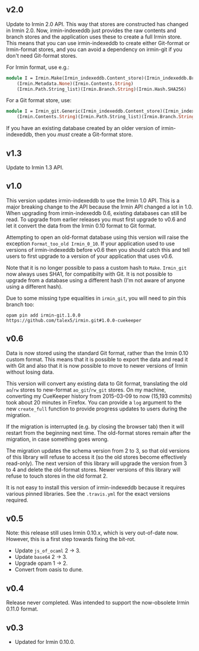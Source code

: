 ## v2.0

Update to Irmin 2.0 API. This way that stores are constructed has changed in Irmin 2.0.
Now, irmin-indexeddb just provides the raw contents and branch stores and the application
uses these to create a full Irmin store. This means that you can use irmin-indexeddb to
create either Git-format or Irmin-format stores, and you can avoid a dependency on irmin-git
if you don't need Git-format stores.

For Irmin format, use e.g.:

```ocaml
module I = Irmin.Make(Irmin_indexeddb.Content_store)(Irmin_indexeddb.Branch_store)
    (Irmin.Metadata.None)(Irmin.Contents.String)
    (Irmin.Path.String_list)(Irmin.Branch.String)(Irmin.Hash.SHA256)
```

For a Git format store, use:

```ocaml
module I = Irmin_git.Generic(Irmin_indexeddb.Content_store)(Irmin_indexeddb.Branch_store)
    (Irmin.Contents.String)(Irmin.Path.String_list)(Irmin.Branch.String)
```

If you have an existing database created by an older version of
irmin-indexeddb, then you *must* create a Git-format store.

## v1.3

Update to Irmin 1.3 API.

## v1.0

This version updates irmin-indexeddb to use the Irmin 1.0 API. This is a major
breaking change to the API because the Irmin API changed a lot in 1.0. When
upgrading from irmin-indexeddb 0.6, existing databases can still be read. To
upgrade from earlier releases you must first upgrade to v0.6 and let it convert
the data from the Irmin 0.10 format to Git format.

Attempting to open an old-format database using this version will raise the
exception `Format_too_old Irmin_0_10`. If your application used to use versions
of irmin-indexeddb before v0.6 then you should catch this and tell users to
first upgrade to a version of your application that uses v0.6.

Note that it is no longer possible to pass a custom hash to `Make`. `Irmin_git`
now always uses SHA1, for compatibilty with Git. It is not possible to upgrade
from a database using a different hash (I'm not aware of anyone using a different
hash).

Due to some missing type equalities in `irmin_git`, you will need to pin this
branch too:

    opam pin add irmin-git.1.0.0 https://github.com/talex5/irmin.git#1.0.0-cuekeeper

## v0.6

Data is now stored using the standard Git format, rather than the Irmin 0.10
custom format. This means that it is possible to export the data and read it
with Git and also that it is now possible to move to newer versions of Irmin
without losing data.

This version will convert any existing data to Git format, translating the old
`ao`/`rw` stores to new-format `ao_git`/`rw_git` stores. On my machine, converting
my CueKeeper history from 2015-03-09 to now (15,193 commits) took about 20
minutes in Firefox. You can provide a `log` argument to the new `create_full`
function to provide progress updates to users during the migration.

If the migration is interrupted (e.g. by closing the browser tab) then it will
restart from the beginning next time. The old-format stores remain after the
migration, in case something goes wrong.

The migration updates the schema version from 2 to 3, so that old versions of
this library will refuse to access it (so the old stores become effectively
read-only). The next version of this library will upgrade the version from 3 to
4 and delete the old-format stores. Newer versions of this library will refuse
to touch stores in the old format 2.

It is not easy to install this version of irmin-indexeddb because it requires
various pinned libraries. See the `.travis.yml` for the exact versions required.

## v0.5

Note: this release still uses Irmin 0.10.x, which is very out-of-date now.
However, this is a first step towards fixing the bit-rot.

- Update `js_of_ocaml` 2 -> 3.
- Update `base64` 2 -> 3.
- Upgrade opam 1 -> 2.
- Convert from oasis to dune.

## v0.4

Release never completed.
Was intended to support the now-obsolete Irmin 0.11.0 format.

## v0.3

- Updated for Irmin 0.10.0.
